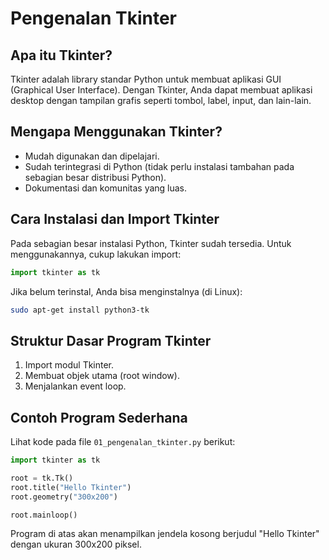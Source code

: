 # Pengenalan Tkinter

## Apa itu Tkinter?
Tkinter adalah library standar Python untuk membuat aplikasi GUI (Graphical User Interface). Dengan Tkinter, Anda dapat membuat aplikasi desktop dengan tampilan grafis seperti tombol, label, input, dan lain-lain.

## Mengapa Menggunakan Tkinter?
- Mudah digunakan dan dipelajari.
- Sudah terintegrasi di Python (tidak perlu instalasi tambahan pada sebagian besar distribusi Python).
- Dokumentasi dan komunitas yang luas.

## Cara Instalasi dan Import Tkinter
Pada sebagian besar instalasi Python, Tkinter sudah tersedia. Untuk menggunakannya, cukup lakukan import:

```python
import tkinter as tk
```

Jika belum terinstal, Anda bisa menginstalnya (di Linux):
```bash
sudo apt-get install python3-tk
```

## Struktur Dasar Program Tkinter
1. Import modul Tkinter.
2. Membuat objek utama (root window).
3. Menjalankan event loop.

## Contoh Program Sederhana
Lihat kode pada file `01_pengenalan_tkinter.py` berikut:

```python
import tkinter as tk

root = tk.Tk()
root.title("Hello Tkinter")
root.geometry("300x200")

root.mainloop()
```

Program di atas akan menampilkan jendela kosong berjudul "Hello Tkinter" dengan ukuran 300x200 piksel.
